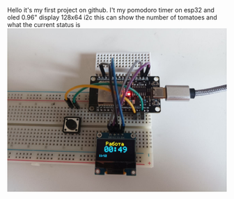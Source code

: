 Hello it's my first project on github.
I't my pomodoro timer on esp32 and oled 0.96" display 128x64 i2c
this can show the number of tomatoes and what the current status is
![Timer photo](photo_2025-04-17_13-44-54.jpg)
